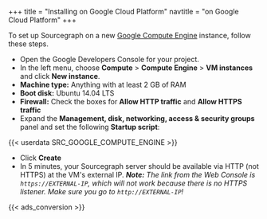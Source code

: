 +++
title = "Installing on Google Cloud Platform"
navtitle = "on Google Cloud Platform"
+++

To set up Sourcegraph on a new [Google Compute Engine](https://cloud.google.com/compute/) instance, follow these steps.

* Open the Google Developers Console for your project.
* In the left menu, choose **Compute** > **Compute Engine** > **VM instances** and click **New instance**.
* **Machine type:** Anything with at least 2 GB of RAM
* **Boot disk:** Ubuntu 14.04 LTS
* **Firewall:** Check the boxes for **Allow HTTP traffic** and **Allow HTTPS traffic**
* Expand the **Management, disk, networking, access & security groups** panel and set the following **Startup script**:

{{< userdata SRC_GOOGLE_COMPUTE_ENGINE >}}

* Click **Create**
* In 5 minutes, your Sourcegraph server should be available via HTTP (not HTTPS) at the VM's external IP. ***Note:** The link from the Web Console is `https://EXTERNAL-IP`, which will not work because there is no HTTPS listener. Make sure you go to `http://EXTERNAL-IP`!*

{{< ads_conversion >}}
